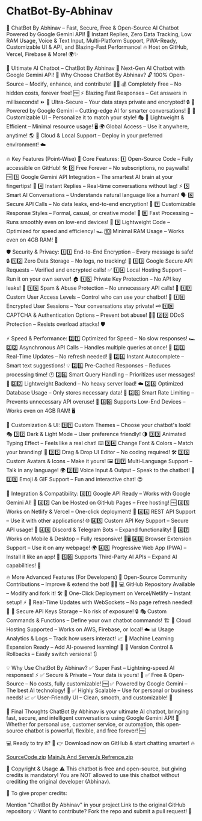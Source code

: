 # ChatBot-By-Abhinav
🚀 ChatBot By Abhinav – Fast, Secure, Free &amp; Open-Source AI Chatbot Powered by Google Gemini API! 💬 Instant Replies, Zero Data Tracking, Low RAM Usage, Voice &amp; Text Input, Multi-Platform Support, PWA-Ready, Customizable UI &amp; API, and Blazing-Fast Performance! 🔥 Host on GitHub, Vercel, Firebase &amp; More! 🌍✨

🚀 Ultimate AI Chatbot – ChatBot By Abhinav
🌟 Next-Gen AI Chatbot with Google Gemini API!
💎 Why Choose ChatBot By Abhinav?
🔓 100% Open-Source – Modify, enhance, and contribute! 👨‍💻
💰 Completely Free – No hidden costs, forever free! 🆓
⚡ Blazing Fast Responses – Get answers in milliseconds! ⏩
🔐 Ultra-Secure – Your data stays private and encrypted! 🔒
🧠 Powered by Google Gemini – Cutting-edge AI for smarter conversations! 🤖
🎨 Customizable UI – Personalize it to match your style! 🎭
📂 Lightweight & Efficient – Minimal resource usage! 🖥️
🌍 Global Access – Use it anywhere, anytime! 🌎
📡 Cloud & Local Support – Deploy in your preferred environment! ☁️

🔥 Key Features (Point-Wise)
📖 Core Features:
1️⃣ Open-Source Code – Fully accessible on GitHub! 🛠️
2️⃣ Free Forever – No subscriptions, no paywalls! 🆓
3️⃣ Google Gemini API Integration – The smartest AI brain at your fingertips! 🧠
4️⃣ Instant Replies – Real-time conversations without lag! ⚡
5️⃣ Smart AI Conversations – Understands natural language like a human! 🗣️
6️⃣ Secure API Calls – No data leaks, end-to-end encryption! 🔐
7️⃣ Customizable Response Styles – Formal, casual, or creative mode! 🎨
8️⃣ Fast Processing – Runs smoothly even on low-end devices! 🚀
9️⃣ Lightweight Code – Optimized for speed and efficiency! 🏎️
🔟 Minimal RAM Usage – Works even on 4GB RAM! 💾

🛡️ Security & Privacy:
1️⃣1️⃣ End-to-End Encryption – Every message is safe! 🔒
1️⃣2️⃣ Zero Data Storage – No logs, no tracking! 🚫
1️⃣3️⃣ Google Secure API Requests – Verified and encrypted calls! ✅
1️⃣4️⃣ Local Hosting Support – Run it on your own server! 🏠
1️⃣5️⃣ Private Key Protection – No API key leaks! 🔑
1️⃣6️⃣ Spam & Abuse Protection – No unnecessary API calls! 🚷
1️⃣7️⃣ Custom User Access Levels – Control who can use your chatbot! 🛑
1️⃣8️⃣ Encrypted User Sessions – Your conversations stay private! 🗝️
1️⃣9️⃣ CAPTCHA & Authentication Options – Prevent bot abuse! 🤖❌
2️⃣0️⃣ DDoS Protection – Resists overload attacks! 🛡️

⚡ Speed & Performance:
2️⃣1️⃣ Optimized for Speed – No slow responses! 🏎️
2️⃣2️⃣ Asynchronous API Calls – Handles multiple queries at once! 🔁
2️⃣3️⃣ Real-Time Updates – No refresh needed! 🔄
2️⃣4️⃣ Instant Autocomplete – Smart text suggestions! 💡
2️⃣5️⃣ Pre-Cached Responses – Reduces processing time! 🕐
2️⃣6️⃣ Smart Query Handling – Prioritizes user messages! 🎯
2️⃣7️⃣ Lightweight Backend – No heavy server load! ☁️
2️⃣8️⃣ Optimized Database Usage – Only stores necessary data! 💾
2️⃣9️⃣ Smart Rate Limiting – Prevents unnecessary API overuse! 🚦
3️⃣0️⃣ Supports Low-End Devices – Works even on 4GB RAM! 🖥️

🎨 Customization & UI:
3️⃣1️⃣ Custom Themes – Choose your chatbot's look! 🎭
3️⃣2️⃣ Dark & Light Mode – User preference friendly! 🌗
3️⃣3️⃣ Animated Typing Effect – Feels like a real chat! ⌨️
3️⃣4️⃣ Change Font & Colors – Match your branding! 🎨
3️⃣5️⃣ Drag & Drop UI Editor – No coding required! 🛠️
3️⃣6️⃣ Custom Avatars & Icons – Make it yours! 🖼️
3️⃣7️⃣ Multi-Language Support – Talk in any language! 🌍
3️⃣8️⃣ Voice Input & Output – Speak to the chatbot! 🎤
3️⃣9️⃣ Emoji & GIF Support – Fun and interactive chat! 😍

🔄 Integration & Compatibility:
4️⃣1️⃣ Google API Ready – Works with Google Gemini AI! 🧠
4️⃣2️⃣ Can be Hosted on GitHub Pages – Free hosting! 🆓
4️⃣3️⃣ Works on Netlify & Vercel – One-click deployment! 🚀
4️⃣4️⃣ REST API Support – Use it with other applications! 🌐
4️⃣5️⃣ Custom API Key Support – Secure API usage! 🔑
4️⃣6️⃣ Discord & Telegram Bots – Expand functionality! 💬
4️⃣7️⃣ Works on Mobile & Desktop – Fully responsive! 📱🖥️
4️⃣8️⃣ Browser Extension Support – Use it on any webpage! 🌍
4️⃣9️⃣ Progressive Web App (PWA) – Install it like an app! 📲
5️⃣0️⃣ Supports Third-Party AI APIs – Expand AI capabilities! 🤯

🔥 More Advanced Features (For Developers)
🔧 Open-Source Community Contributions – Improve & extend the bot! 👨‍💻
💻 GitHub Repository Available – Modify and fork it! 🛠️
🚀 One-Click Deployment on Vercel/Netlify – Instant setup! ⚡
🔄 Real-Time Updates with WebSockets – No page refresh needed! 🔄
🔑 Secure API Keys Storage – No risk of exposure! 🔒
🎭 Custom Commands & Functions – Define your own chatbot commands! 🏗️
📡 Cloud Hosting Supported – Works on AWS, Firebase, or local! ☁️
📊 Usage Analytics & Logs – Track how users interact! 📈
🎯 Machine Learning Expansion Ready – Add AI-powered learning! 🤖
🔄 Version Control & Rollbacks – Easily switch versions! 🔃

💡 Why Use ChatBot By Abhinav?
✅ Super Fast – Lightning-speed AI responses! ⚡
✅ Secure & Private – Your data is yours! 🔐
✅ Free & Open-Source – No costs, fully customizable! 🆓
✅ Powered by Google Gemini – The best AI technology! 🧠
✅ Highly Scalable – Use for personal or business needs! 📈
✅ User-Friendly UI – Clean, smooth, and customizable! 🎨

🎉 Final Thoughts
ChatBot By Abhinav is your ultimate AI chatbot, bringing fast, secure, and intelligent conversations using Google Gemini API! 🚀 Whether for personal use, customer service, or automation, this open-source chatbot is powerful, flexible, and free forever! 🆓

💻 Ready to try it? 🚀
👉 Download now on GitHub & start chatting smarter! 🔥

[SourceCode.zip](https://github.com/user-attachments/files/19147849/SourceCode.zip)
[MainJs And ServerJs Refrence.zip](https://github.com/user-attachments/files/19147850/MainJs.And.ServerJs.Refrence.zip)



📜 Copyright & Usage
⚠️ This chatbot is free and open-source, but giving credits is mandatory!
You are NOT allowed to use this chatbot without crediting the original developer (Abhinav).

📌 To give proper credits:

Mention "ChatBot By Abhinav" in your project
Link to the original GitHub repository
💡 Want to contribute? Fork the repo and submit a pull request! 🚀

